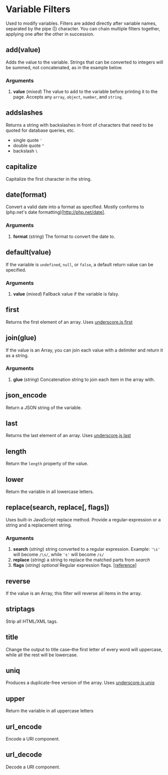 # Variable Filters

Used to modify variables. Filters are added directly after variable names, separated by the pipe (|) character. You can chain multiple filters together, applying one after the other in succession.

## add(value)

Adds the value to the variable. Strings that can be converted to integers will be summed, not concatenated, as in the example below.

### Arguments

1. **value** (_mixed_) The value to add to the variable before printing it to the page. Accepts any `array`, `object`, `number`, and `string`.

## addslashes

Returns a string with backslashes in front of characters that need to be quoted for database queries, etc.

* single quote `'`
* double quote `"`
* backslash `\`

## capitalize

Capitalize the first character in the string.

## date(format)

Convert a valid date into a format as specified. Mostly conforms to (php.net's date formatting)[http://php.net/date].

### Arguments

1. **format** (_string_) The format to convert the date to.

## default(value)

If the variable is `undefined`, `null`, or `false`, a default return value can be specified.

### Arguments

1. **value** (_mixed_) Fallback value if the variable is falsy.

## first

Returns the first element of an array. Uses [underscore.js first](http://documentcloud.github.com/underscore/#first)

## join(glue)

If the value is an Array, you can join each value with a delimiter and return it as a string.

### Arguments

1. **glue** (_string_) Concatenation string to join each item in the array with.

## json_encode

Return a JSON string of the variable.

## last

Returns the last element of an array. Uses [underscore.js last](http://documentcloud.github.com/underscore/#last)

## length

Return the `length` property of the value.

## lower

Return the variable in all lowercase letters.

## replace(search, replace[, flags])

Uses built-in JavaScript replace method. Provide a regular-expression or a string and a replacement string.

### Arguments

1. **search** (_string_) string converted to a regular expression. Example: `'\s'` will become `/\s/`, while `'s'` will become `/s/`
2. **replace** (_string_) a string to replace the matched parts from _search_
3. **flags** (_string_) _optional_ Regular expression flags. [[reference]](https://developer.mozilla.org/en/JavaScript/Guide/Regular_Expressions#Advanced_Searching_With_Flags)

## reverse

If the value is an Array, this filter will reverse all items in the array.

## striptags

Strip all HTML/XML tags.

## title

Change the output to title case–the first letter of every word will uppercase, while all the rest will be lowercase.

## uniq

Produces a duplicate-free version of the array. Uses [underscore.js uniq](http://documentcloud.github.com/underscore/#uniq)

## upper

Return the variable in all uppercase letters

## url_encode

Encode a URI component.

## url_decode

Decode a URI component.
